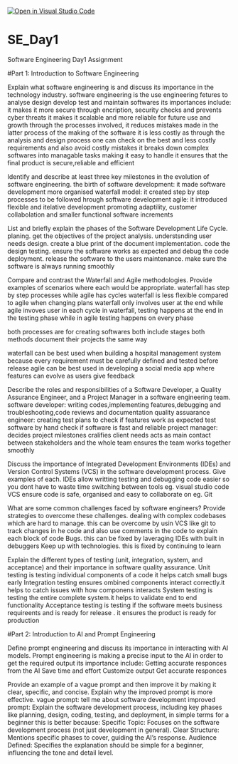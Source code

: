 [![Open in Visual Studio Code](https://classroom.github.com/assets/open-in-vscode-2e0aaae1b6195c2367325f4f02e2d04e9abb55f0b24a779b69b11b9e10269abc.svg)](https://classroom.github.com/online_ide?assignment_repo_id=18422534&assignment_repo_type=AssignmentRepo)
# SE_Day1
Software Engineering Day1 Assignment

#Part 1: Introduction to Software Engineering

Explain what software engineering is and discuss its importance in the technology industry.
software engineering is the use engineering fetures to analyse design develop test and maintain softwares
its importances include:
it makes it more secure through encription, security checks and prevents cyber threats
it makes it scalable and more reliable for future use and growth
through the processes involved, it reduces mistakes made in the latter process of the making of the software 
it is less costly as through the analysis and design process one can check on the best and less costly requirements and also avoid costly mistakes
it breaks down complex softwares into managable tasks making it easy to handle
it ensures that the final product is secure,reliable and efficient


Identify and describe at least three key milestones in the evolution of software engineering.
the birth of software development:
it made software development more organised
waterfall model:
it created step by step processes to be followed hrough software development
agile:
it introduced flexible and itelative development promoting adaptility, customer collabolation and smaller functional software increments




List and briefly explain the phases of the Software Development Life Cycle.
planing. get the objectives of the project
analysis. understsnding user needs 
design.  create a blue print of the document
implementation.  code the design 
testing.  ensure the software works as expected and debug the code
deployment.  release the software to the users
maintenance.  make sure the software is always running smoothly



Compare and contrast the Waterfall and Agile methodologies. Provide examples of scenarios where each would be appropriate.
waterfall has step by step processes while agile has cycles
waterfall is less flexible compared to agile when changing plans
waterfall only involves user at the end while agile invoves user in each cycle
in waterfall, testing happens at the end in the testing phase while in agile testing happens on every phase

both processes are for creating softwares
both include stages
both methods document their projects the same way

waterfall can be best used when building a hospital management system because every requirement must be carefully defined and tested before release
agile can be best used in developing a social media app where features can evolve as users give feedback 



Describe the roles and responsibilities of a Software Developer, a Quality Assurance Engineer, and a Project Manager in a software engineering team.
software developer:
writing codes,implementing features,debugging and troubleshooting,code reviews and documentation
quality assuarance engineer:
creating test plans to check if features work as expected
test software by hand
check if software is fast and reliable
project manager:
decides project milestones
cralifies client needs
acts as main contact between stakeholders and the whole team
ensures the team works together smoothly



Discuss the importance of Integrated Development Environments (IDEs) and Version Control Systems (VCS) in the software development process. Give examples of each.
IDEs allow writting testing and debugging code easier so you dont have to waste time switching between tools eg. visual studio code
VCS ensure code is safe, organised and easy to collaborate on eg. Git



What are some common challenges faced by software engineers? Provide strategies to overcome these challenges.
dealing with complex codebases which are hard to manage. this can be overcome by usin VCS like git to track changes in he code and also use comments in the code to explain each block of code
Bugs. this can be fixed by laveraging IDEs with built in debuggers
Keep up with technologies. this is fixed by continuing to learn


Explain the different types of testing (unit, integration, system, and acceptance) and their importance in software quality assurance.
Unit testing is testing individual components of a code it helps catch small bugs early
Integration testing ensures ombined components interact correctly.it helps to catch issues with how componens interacts
System testing is testing the entire complete system.it helps to validate end to end functionality
Acceptance testing is testing if the software meets business requireents and is ready for release . it ensures the product is ready for production


#Part 2: Introduction to AI and Prompt Engineering


Define prompt engineering and discuss its importance in interacting with AI models.
Prompt engineering is making a precise input to the AI in order to get the required output
its importance include:
Getting accurate responces from the AI
Save time and effort
Customize output
Get accurate responces

Provide an example of a vague prompt and then improve it by making it clear, specific, and concise. Explain why the improved prompt is more effective.
vague prompt:  tell me about software development
improved prompt:  Explain the software development process, including key phases like planning, design, coding, testing, and deployment, in simple terms for a beginner
this is better because:
Specific Topic: Focuses on the software development process (not just development in general).
Clear Structure: Mentions specific phases to cover, guiding the AI’s response.
Audience Defined: Specifies the explanation should be simple for a beginner, influencing the tone and detail level.
